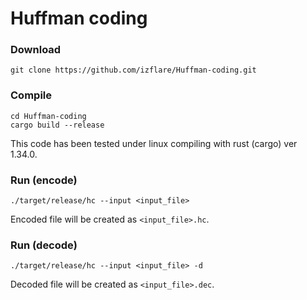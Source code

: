 # Huffman coding

### Download

```
git clone https://github.com/izflare/Huffman-coding.git
```

### Compile

```
cd Huffman-coding
cargo build --release
```

This code has been tested under linux compiling with rust (cargo) ver 1.34.0.

### Run (encode)

```
./target/release/hc --input <input_file>
```

Encoded file will be created as `<input_file>.hc`.

### Run (decode)

```
./target/release/hc --input <input_file> -d
```

Decoded file will be created as `<input_file>.dec`.

